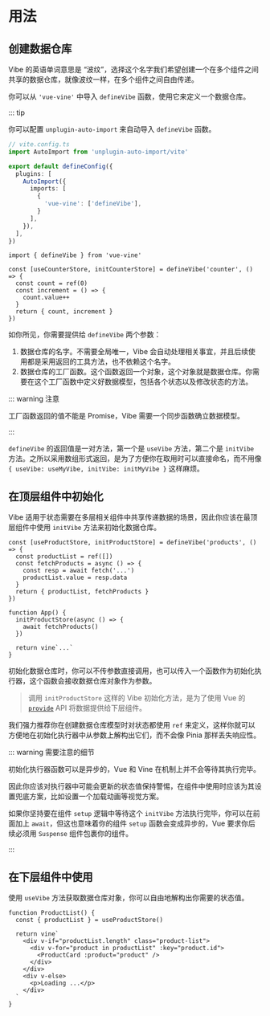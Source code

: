 # 用法

## 创建数据仓库

Vibe 的英语单词意思是 “波纹”，选择这个名字我们希望创建一个在多个组件之间共享的数据仓库，就像波纹一样，在多个组件之间自由传递。

你可以从 `'vue-vine'` 中导入 `defineVibe` 函数，使用它来定义一个数据仓库。

::: tip

你可以配置 `unplugin-auto-import` 来自动导入 `defineVibe` 函数。

```ts
// vite.config.ts
import AutoImport from 'unplugin-auto-import/vite'

export default defineConfig({
  plugins: [
    AutoImport({
      imports: [
        {
          'vue-vine': ['defineVibe'],
        }
      ],
    }),
  ],
})
```

```vue-vine
import { defineVibe } from 'vue-vine'

const [useCounterStore, initCounterStore] = defineVibe('counter', () => {
  const count = ref(0)
  const increment = () => {
    count.value++
  }
  return { count, increment }
})
```

如你所见，你需要提供给 `defineVibe` 两个参数：

1. 数据仓库的名字。不需要全局唯一，Vibe 会自动处理相关事宜，并且后续使用都是采用返回的工具方法，也不依赖这个名字。
2. 数据仓库的工厂函数。这个函数返回一个对象，这个对象就是数据仓库。你需要在这个工厂函数中定义好数据模型，包括各个状态以及修改状态的方法。

::: warning 注意

工厂函数返回的值不能是 Promise，Vibe 需要一个同步函数确立数据模型。

:::

`defineVibe` 的返回值是一对方法，第一个是 `useVibe` 方法，第二个是 `initVibe` 方法。之所以采用数组形式返回，是为了方便你在取用时可以直接命名，而不用像 `{ useVibe: useMyVibe, initVibe: initMyVibe }` 这样麻烦。

## 在顶层组件中初始化

Vibe 适用于状态需要在多层相关组件中共享传递数据的场景，因此你应该在最顶层组件中使用 `initVibe` 方法来初始化数据仓库。

```vue-vine
const [useProductStore, initProductStore] = defineVibe('products', () => {
  const productList = ref([])
  const fetchProducts = async () => {
    const resp = await fetch('...')
    productList.value = resp.data
  }
  return { productList, fetchProducts }
})

function App() {
  initProductStore(async () => {
    await fetchProducts()
  })

  return vine`...`
}
```

初始化数据仓库时，你可以不传参数直接调用，也可以传入一个函数作为初始化执行器，这个函数会接收数据仓库对象作为参数。

> 调用 `initProductStore` 这样的 Vibe 初始化方法，是为了使用 Vue 的 [`provide`](https://cn.vuejs.org/api/composition-api-dependency-injection.html#provide) API 将数据提供给下层组件。

我们强力推荐你在创建数据仓库模型时对状态都使用 `ref` 来定义，这样你就可以方便地在初始化执行器中从参数上解构出它们，而不会像 Pinia 那样丢失响应性。

::: warning 需要注意的细节

初始化执行器函数可以是异步的，Vue 和 Vine 在机制上并不会等待其执行完毕。

因此你应该对执行器中可能会更新的状态值保持警惕，在组件中使用时应该为其设置兜底方案，比如设置一个加载动画等视觉方案。

如果你坚持要在组件 `setup` 逻辑中等待这个 `initVibe` 方法执行完毕，你可以在前面加上 `await`，但这也意味着你的组件 `setup` 函数会变成异步的，Vue 要求你后续必须用 `Suspense` 组件包裹你的组件。

:::

## 在下层组件中使用

使用 `useVibe` 方法获取数据仓库对象，你可以自由地解构出你需要的状态值。

```vue-vine
function ProductList() {
  const { productList } = useProductStore()

  return vine`
    <div v-if="productList.length" class="product-list">
      <div v-for="product in productList" :key="product.id">
        <ProductCard :product="product" />
      </div>
    </div>
    <div v-else>
      <p>Loading ...</p>
    </div>
  `
}
```
